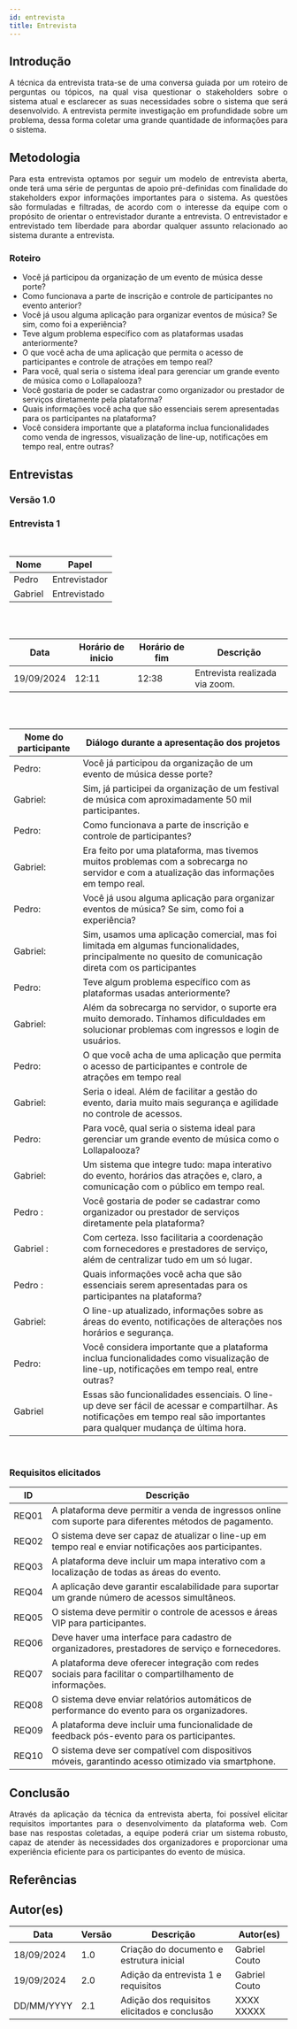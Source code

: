```yaml
---
id: entrevista
title: Entrevista
---
```


## Introdução
<p align = "justify">
A técnica da entrevista trata-se de uma conversa guiada por um roteiro de perguntas ou tópicos, na qual visa questionar o stakeholders sobre o sistema atual e esclarecer as suas necessidades sobre o sistema que será desenvolvido. A entrevista permite investigação em profundidade sobre um problema, dessa forma coletar uma grande quantidade de informações para o sistema.
</p>

## Metodologia
<p align = "justify">
Para esta entrevista optamos por seguir um modelo de entrevista aberta, onde terá uma série de perguntas de apoio pré-definidas com finalidade do stakeholders expor informações importantes para o sistema. As questões são formuladas e filtradas, de acordo com o interesse da equipe com o propósito de orientar o entrevistador durante a entrevista. O entrevistador e entrevistado tem liberdade para abordar qualquer assunto relacionado ao sistema durante a entrevista.
</p>

### Roteiro

- Você já participou da organização de um evento de música desse porte?
- Como funcionava a parte de inscrição e controle de participantes no evento anterior?
- Você já usou alguma aplicação para organizar eventos de música? Se sim, como foi a experiência?
- Teve algum problema específico com as plataformas usadas anteriormente?
- O que você acha de uma aplicação que permita o acesso de participantes e controle de atrações em tempo real?
- Para você, qual seria o sistema ideal para gerenciar um grande evento de música como o Lollapalooza?
- Você gostaria de poder se cadastrar como organizador ou prestador de serviços diretamente pela plataforma?
- Quais informações você acha que são essenciais serem apresentadas para os participantes na plataforma?
- Você considera importante que a plataforma inclua funcionalidades como venda de ingressos, visualização de line-up, notificações em tempo real, entre outras?

## Entrevistas 

### Versão 1.0

### **Entrevista 1**

<br>

|Nome | Papel |
-----|------|
|Pedro| Entrevistador|
|Gabriel| Entrevistado|

<br>
<br>

|Data|Horário de inicio|Horário de fim |Descrição
----|-----|-----|---------|
|19/09/2024 | 12:11| 12:38 | Entrevista realizada via zoom.|

<br>
<br>
 
|Nome do participante|Diálogo durante a apresentação dos projetos|
|----|-------------|
|Pedro:|Você já participou da organização de um evento de música desse porte?
|Gabriel:| Sim, já participei da organização de um festival de música com aproximadamente 50 mil participantes. |
|Pedro:|Como funcionava a parte de inscrição e controle de participantes?|
|Gabriel:|Era feito por uma plataforma, mas tivemos muitos problemas com a sobrecarga no servidor e com a atualização das informações em tempo real.|
|Pedro:| Você já usou alguma aplicação para organizar eventos de música? Se sim, como foi a experiência?|
|Gabriel:| Sim, usamos uma aplicação comercial, mas foi limitada em algumas funcionalidades, principalmente no quesito de comunicação direta com os participantes|.
|Pedro:| Teve algum problema específico com as plataformas usadas anteriormente?|
|Gabriel:| Além da sobrecarga no servidor, o suporte era muito demorado. Tínhamos dificuldades em solucionar problemas com ingressos e login de usuários.|
|Pedro:| O que você acha de uma aplicação que permita o acesso de participantes e controle de atrações em tempo real|
|Gabriel:| Seria o ideal. Além de facilitar a gestão do evento, daria muito mais segurança e agilidade no controle de acessos.|
|Pedro:| Para você, qual seria o sistema ideal para gerenciar um grande evento de música como o Lollapalooza?|
|Gabriel:| Um sistema que integre tudo: mapa interativo do evento, horários das atrações e, claro, a comunicação com o público em tempo real.|
|Pedro :| Você gostaria de poder se cadastrar como organizador ou prestador de serviços diretamente pela plataforma?|
|Gabriel :| Com certeza. Isso facilitaria a coordenação com fornecedores e prestadores de serviço, além de centralizar tudo em um só lugar.|
|Pedro :| Quais informações você acha que são essenciais serem apresentadas para os participantes na plataforma?|
|Gabriel:| O line-up atualizado, informações sobre as áreas do evento, notificações de alterações nos horários e segurança.|
|Pedro:| Você considera importante que a plataforma inclua funcionalidades como visualização de line-up, notificações em tempo real, entre outras?|
|Gabriel| Essas são funcionalidades essenciais. O line-up deve ser fácil de acessar e compartilhar. As notificações em tempo real são importantes para qualquer mudança de última hora.|


<br>
 
### Requisitos elicitados
 
| ID   | Descrição |
|------|-----------|
| REQ01 | A plataforma deve permitir a venda de ingressos online com suporte para diferentes métodos de pagamento. |
| REQ02 | O sistema deve ser capaz de atualizar o line-up em tempo real e enviar notificações aos participantes. |
| REQ03 | A plataforma deve incluir um mapa interativo com a localização de todas as áreas do evento. |
| REQ04 | A aplicação deve garantir escalabilidade para suportar um grande número de acessos simultâneos. |
| REQ05 | O sistema deve permitir o controle de acessos e áreas VIP para participantes. |
| REQ06 | Deve haver uma interface para cadastro de organizadores, prestadores de serviço e fornecedores. |
| REQ07 | A plataforma deve oferecer integração com redes sociais para facilitar o compartilhamento de informações. |
| REQ08 | O sistema deve enviar relatórios automáticos de performance do evento para os organizadores. |
| REQ09 | A plataforma deve incluir uma funcionalidade de feedback pós-evento para os participantes. |
| REQ10 | O sistema deve ser compatível com dispositivos móveis, garantindo acesso otimizado via smartphone. |

## Conclusão
<p align = "justify">
Através da aplicação da técnica da entrevista aberta, foi possível elicitar requisitos importantes para o desenvolvimento da plataforma web. Com base nas respostas coletadas, a equipe poderá criar um sistema robusto, capaz de atender às necessidades dos organizadores e proporcionar uma experiência eficiente para os participantes do evento de música.
</p>
 
## Referências

>
> 

## Autor(es)

| Data | Versão | Descrição | Autor(es) |
| -- | -- | -- | -- |
| 18/09/2024 | 1.0    | Criação do documento e estrutura inicial    | Gabriel Couto|
| 19/09/2024 | 2.0    | Adição da entrevista 1 e requisitos         | Gabriel Couto|
| DD/MM/YYYY | 2.1 | Adição dos requisitos elicitados e conclusão | XXXX XXXXX | 
